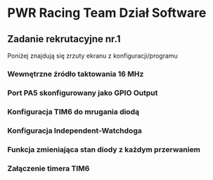 # PWR Racing Team Dział Software
## Zadanie rekrutacyjne nr.1
Poniżej znajdują się zrzuty ekranu z konfiguracji/programu

### Wewnętrzne źródło taktowania 16 MHz

### Port PA5 skonfigurowany jako GPIO Output

### Konfiguracja TIM6 do mrugania diodą

### Konfiguracja Independent-Watchdoga

### Funkcja zmieniająca stan diody z każdym przerwaniem

### Załączenie timera TIM6
